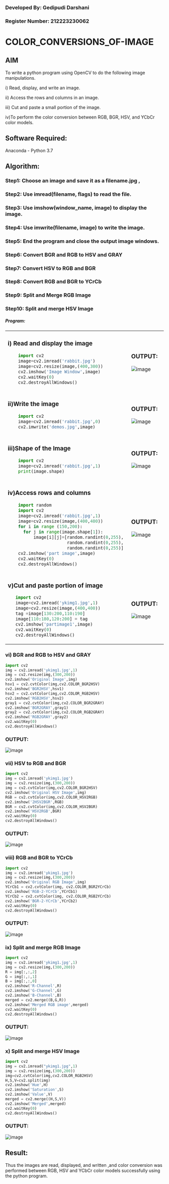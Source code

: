 ### Developed By: Gedipudi Darshani
### Register Number: 212223230062

# COLOR_CONVERSIONS_OF-IMAGE
## AIM
To write a python program using OpenCV to do the following image manipulations.

i) Read, display, and write an image.

ii) Access the rows and columns in an image.

iii) Cut and paste a small portion of the image.

iv)To perform the color conversion between RGB, BGR, HSV, and YCbCr color models.


## Software Required:
Anaconda - Python 3.7
## Algorithm:
### Step1: Choose an image and save it as a filename.jpg ,
### Step2: Use imread(filename, flags) to read the file.
### Step3: Use imshow(window_name, image) to display the image.
### Step4: Use imwrite(filename, image) to write the image.
### Step5: End the program and close the output image windows.
### Step6: Convert BGR and RGB to HSV and GRAY
### Step7: Convert HSV to RGB and BGR
### Step8: Convert RGB and BGR to YCrCb
### Step9: Split and Merge RGB Image
### Step10: Split and merge HSV Image

##### Program:

<table>
  <tr>
    <td width=50%>

### i) Read and display the image
```Python
    import cv2
    image=cv2.imread('rabbit.jpg')
    image=cv2.resize(image,(400,300))
    cv2.imshow('Image Window',image)
    cv2.waitKey(0)
    cv2.destroyAllWindows()
``` 
  </td>
  <td>

### OUTPUT:
![image](https://github.com/user-attachments/assets/28ca51b0-d5d6-491a-afac-63a65bb8d7ea)


  </td>
  </tr>

   <tr>
    <td width=50%>

### ii)Write the image
```Python
    import cv2
    image=cv2.imread('rabbit.jpg',0)
    cv2.imwrite('demos.jpg',image)
```
  </td>
  <td>

### OUTPUT:
![image](https://github.com/user-attachments/assets/92eac11b-25a1-49e4-a742-924fef5052ef)


  </td>
  </tr>
  <tr>
    <td width=50%>

### iii)Shape of the Image
```Python
    import cv2
    image=cv2.imread('rabbit.jpg',1)
    print(image.shape)
```
  </td>
  <td>

### OUTPUT:
![image](https://github.com/user-attachments/assets/c107274e-8b7d-4571-8118-5430a7f4a816)



  </td>
  </tr>
  <tr>
    <td>
      
### iv)Access rows and columns
```Python
    import random
    import cv2
    image=cv2.imread('rabbit.jpg',1)
    image=cv2.resize(image,(400,400))
    for i in range (150,200):
      for j in range(image.shape[1]):
          image[i][j]=[random.randint(0,255),
                       random.randint(0,255),
                       random.randint(0,255)] 
    cv2.imshow('part image',image)
    cv2.waitKey(0)
    cv2.destroyAllWindows()
```
  </td>
  <td width="50%">

### OUTPUT:

![image](https://github.com/user-attachments/assets/d5118697-c0a2-421c-979b-54d1a54662fb)


  </td>
  </tr>
  <tr>
    <td width=50%>
      
### v)Cut and paste portion of image

 ```Python
    import cv2
    image=cv2.imread('ykimg1.jpg',1)
    image=cv2.resize(image,(400,400))
    tag =image[130:200,110:190]
    image[110:180,120:200] = tag
    cv2.imshow('partimage1',image)
    cv2.waitKey(0)
    cv2.destroyAllWindows()
```
  </td>
  <td>
    
### OUTPUT:
![image](https://github.com/user-attachments/assets/fa391ede-acf7-49ff-89d9-a821f9b5118e)

  </td>
  </tr>
</table>

### vi) BGR and RGB to HSV and GRAY
```Python
import cv2
img = cv2.imread('ykimg1.jpg',1)
img = cv2.resize(img,(300,200))
cv2.imshow('Original Image',img)
hsv1 = cv2.cvtColor(img,cv2.COLOR_BGR2HSV)
cv2.imshow('BGR2HSV',hsv1)
hsv2 = cv2.cvtColor(img,cv2.COLOR_RGB2HSV)
cv2.imshow('RGB2HSV',hsv2)
gray1 = cv2.cvtColor(img,cv2.COLOR_BGR2GRAY)
cv2.imshow('BGR2GRAY',gray1)
gray2 = cv2.cvtColor(img,cv2.COLOR_RGB2GRAY)
cv2.imshow('RGB2GRAY',gray2)
cv2.waitKey(0)
cv2.destroyAllWindows()
```

### OUTPUT:
![image](https://github.com/user-attachments/assets/2b64d776-1792-44ae-a815-17b2a46fc4c9)


### vii) HSV to RGB and BGR
```Python
import cv2
img = cv2.imread('ykimg1.jpg')
img = cv2.resize(img,(300,200))
img = cv2.cvtColor(img,cv2.COLOR_BGR2HSV)
cv2.imshow('Original HSV Image',img)
RGB = cv2.cvtColor(img,cv2.COLOR_HSV2RGB)
cv2.imshow('2HSV2BGR',RGB)
BGR = cv2.cvtColor(img,cv2.COLOR_HSV2BGR)
cv2.imshow('HSV2RGB',BGR)
cv2.waitKey(0)
cv2.destroyAllWindows()
```

### OUTPUT:
![image](https://github.com/user-attachments/assets/e0bc1ec3-9125-4c8c-8e0f-27feae7def28)

### viii) RGB and BGR to YCrCb
```Python
import cv2
img = cv2.imread('ykimg1.jpg')
img = cv2.resize(img,(300,200))
cv2.imshow('Original RGB Image',img)
YCrCb1 = cv2.cvtColor(img, cv2.COLOR_BGR2YCrCb)
cv2.imshow('RGB-2-YCrCb',YCrCb1)
YCrCb2 = cv2.cvtColor(img, cv2.COLOR_RGB2YCrCb)
cv2.imshow('BGR-2-YCrCb',YCrCb2)
cv2.waitKey(0)
cv2.destroyAllWindows()
```

### OUTPUT:
![image](https://github.com/user-attachments/assets/a3d88690-e2b8-4b3c-8582-7352dbfffb73)



### ix) Split and merge RGB Image
```Python
import cv2
img = cv2.imread('ykimg1.jpg',1)
img = cv2.resize(img,(300,200))
R = img[:,:,2]
G = img[:,:,1]
B = img[:,:,0]
cv2.imshow('R-Channel',R)
cv2.imshow('G-Channel',G)
cv2.imshow('B-Channel',B)
merged = cv2.merge((B,G,R))
cv2.imshow('Merged RGB image',merged)
cv2.waitKey(0)
cv2.destroyAllWindows()
```

### OUTPUT:
![image](https://github.com/user-attachments/assets/47f30148-a272-4fd8-82b2-c00b3e0f0a24)



### x) Split and merge HSV Image
```Python
import cv2
img = cv2.imread("ykimg1.jpg",1)
img = cv2.resize(img,(300,200))
img=cv2.cvtColor(img,cv2.COLOR_RGB2HSV)
H,S,V=cv2.split(img)
cv2.imshow('Hue',H)
cv2.imshow('Saturation',S)
cv2.imshow('Value',V)
merged = cv2.merge((H,S,V))
cv2.imshow('Merged',merged)
cv2.waitKey(0)
cv2.destroyAllWindows()
```

### OUTPUT:
![image](https://github.com/user-attachments/assets/dcd7ba03-03dd-4cd9-9191-98e5527cdc34)


## Result:
Thus the images are read, displayed, and written ,and color conversion was performed between RGB, HSV and YCbCr color models successfully using the python program.







